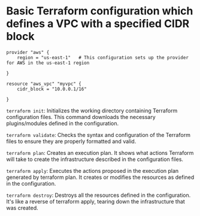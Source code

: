 
 # Basic Terraform configuration which defines a VPC with a specified CIDR block
 
```
provider "aws" {
    region = "us-east-1"   # This configuration sets up the provider for AWS in the us-east-1 region

}

resource "aws_vpc" "myvpc" {
    cidr_block = "10.0.0.1/16"
    
}
```



```terraform init```: Initializes the working directory containing Terraform configuration files. This command downloads the necessary plugins/modules defined in the configuration.

```terraform validate```: Checks the syntax and configuration of the Terraform files to ensure they are properly formatted and valid.

```terraform plan```: Creates an execution plan. It shows what actions Terraform will take to create the infrastructure described in the configuration files.

```terraform apply```: Executes the actions proposed in the execution plan generated by terraform plan. It creates or modifies the resources as defined in the configuration.

```terraform destroy```: Destroys all the resources defined in the configuration. It's like a reverse of terraform apply, tearing down the infrastructure that was created.
